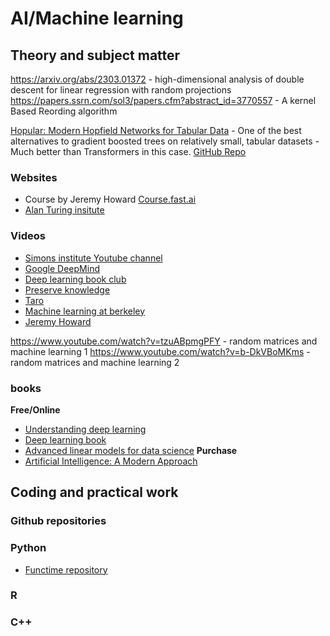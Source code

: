 # AI/Machine learning

## Theory and subject matter

https://arxiv.org/abs/2303.01372 - high-dimensional analysis of double descent for linear regression with random projections
https://papers.ssrn.com/sol3/papers.cfm?abstract_id=3770557 - A kernel Based Reording algorithm

[Hopular: Modern Hopfield Networks for Tabular Data](https://ml-jku.github.io/hopular/) - One of the best alternatives to gradient boosted trees on relatively small, tabular datasets - Much better than Transformers in this case. [GitHub Repo](https://github.com/ml-jku/hopular)

### Websites
* Course by Jeremy Howard [Course.fast.ai](https://course.fast.ai/)
* [Alan Turing insitute](https://www.turing.ac.uk/)

### Videos
* [Simons institute Youtube channel](https://www.youtube.com/@SimonsInstituteTOC)
* [Google DeepMind](https://www.youtube.com/@Google_DeepMind)
* [Deep learning book club](https://www.youtube.com/channel/UCF9O8Vj-FEbRDA5DcDGz-Pg/videos)
* [Preserve knowledge](https://www.youtube.com/@PreserveKnowledge/videos)
* [Taro](https://www.youtube.com/@taro4544/streams)
* [Machine learning at berkeley](https://www.youtube.com/@machinelearningatberkeley8868)
* [Jeremy Howard](https://www.youtube.com/@howardjeremyp/videos)

https://www.youtube.com/watch?v=tzuABpmgPFY - random matrices and machine learning 1
https://www.youtube.com/watch?v=b-DkVBoMKms - random matrices and machine learning 2

### books
**Free/Online**
* [Understanding deep learning](https://udlbook.github.io/udlbook/)
* [Deep learning book](https://www.deeplearningbook.org/)
* [Advanced linear models for data science](https://englianhu.files.wordpress.com/2017/11/advanced-linear-models-for-data-science.pdf)
**Purchase**
* [Artificial Intelligence: A Modern Approach](https://www.amazon.com/Artificial-Intelligence-Modern-Approach-3rd/dp/0136042597/ref=sr_1_2?ie=UTF8&qid=1515871550&sr=8-2&keywords=artificial+intelligence+a+modern)


## Coding and practical work

### Github repositories

### Python
* [Functime repository](https://github.com/functime-org/functime)

### R

### C++
